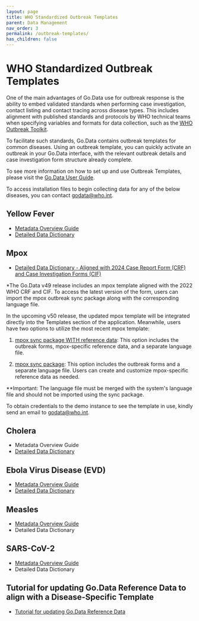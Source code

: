 ```yaml
---
layout: page
title: WHO Standardized Outbreak Templates
parent: Data Management
nav_order: 3
permalink: /outbreak-templates/
has_children: false
---
```


# WHO Standardized Outbreak Templates
One of the main advantages of Go.Data use for outbreak response is the ability to embed validated standards when performing case investigation, contact listing and contact tracing across disease types. This includes alignment with published standards and protocols by WHO technical teams when specifying variables and formats for data collection, such as the [WHO Outbreak Toolkit](https://www.who.int/emergencies/outbreak-toolkit). 

To facilitate such standards, Go.Data contains outbreak templates for common diseases. Using an outbreak template, you can quickly activate an outbreak in your Go.Data interface, with the relevant outbreak details and case investigation form structure already complete.

To see more information on how to set up and use Outbreak Templates, please visit the [Go.Data User Guide](https://sprcdn-assets.sprinklr.com/1652/254f53e1-35b0-4ca8-8452-99a46c413cab-1176881866.pdf).

To access installation files to begin collecting data for any of the below diseases, you can contact godata@who.int.

## Yellow Fever 
- [Metadata Overview Guide](https://sprcdn-assets.sprinklr.com/1652/3f1f7d75-d578-40dc-bb6b-87930da9b5e5-911807302.pdf)
- [Detailed Data Dictionary](https://docs.google.com/spreadsheets/d/1dPP4jsnwlXhEqlLfSzzdmitUqjnb0EsF/edit?usp=sharing&ouid=106213743316927309200&rtpof=true&sd=true)

## Mpox 
 
  - [Detailed Data Dictionary - Aligned with 2024 Case Report Form (CRF) and Case Investigation Forms (CIF)](https://docs.google.com/spreadsheets/d/1Bch_R4-J7u2el33uUBwpnUtflQWrHrcw/edit?usp=drive_web&ouid=111074494541402159127&rtpof=true) 

*The Go.Data v49 release includes an mpox template aligned with the 2022 WHO CRF and CIF. To access the latest version of the form, users can import the mpox outbreak sync package along with the corresponding language file.

In the upcoming v50 release, the updated mpox template will be integrated directly into the Templates section of the application. Meanwhile, users have two options to utilize the most recent mpox template:

1) [mpox sync package WITH reference data](https://drive.google.com/file/d/1c-rzV5u3hyuce25MZ2A2_0A5YlAzsvzR/view?usp=drive_link): This option includes the outbreak forms, mpox-specific reference data, and a separate language file.
   

3) [mpox sync package](https://drive.google.com/file/d/1gfZ2qkfx1aBimDViVvF1JlDFicWs_SRF/view?usp=drive_link): This option includes the outbreak forms and a separate language file. Users can create and customize mpox-specific reference data as needed.

**Important: The language file must be merged with the system's language file and should not be imported using the sync package.

To obtain credentials to the demo instance to see the template in use, kindly send an email to [godata@who.int](godata@who.int). 

## Cholera
- Metadata Overview Guide
- [Detailed Data Dictionary](https://sprcdn-assets.sprinklr.com/1652/67b8a9f6-3224-4421-9872-41404ec85e66-1249017395.xlsx)

## Ebola Virus Disease (EVD)
- [Metadata Overview Guide](https://sprcdn-assets.sprinklr.com/1652/a278b5aa-54cb-4592-9e47-0325faf3bf50-856232029.pdf) 
- [Detailed Data Dictionary](https://docs.google.com/spreadsheets/d/17fqWrabKtVGOUQswiv1Ix3u8ocX8Bu66/edit?usp=sharing&ouid=111074494541402159127&rtpof=true&sd=true)

## Measles
- [Metadata Overview Guide](https://github.com/WorldHealthOrganization/godata/blob/a84d0c15229d7ddaf56fb5591fdf14df68850c32/docs/assets/Go.Data%20Metadata%20Overview%20-%20Measles.pdf)
- Detailed Data Dictionary

## SARS-CoV-2
- [Metadata Overview Guide](https://sprcdn-assets.sprinklr.com/1652/69a1e048-e8b7-47ea-8e90-512a50600ecd-1206687439.pdf)
- Detailed Data Dictionary

## Tutorial for updating Go.Data Reference Data to align with a Disease-Specific Template 
- [Tutorial for updating Go.Data Reference Data](https://sprcdn-assets.sprinklr.com/1652/a9b559a4-5415-4a37-8dd6-ebf8bad8bcdd-65533445.pdf)



